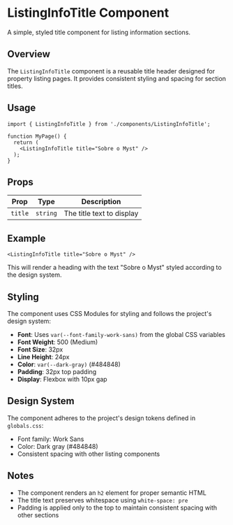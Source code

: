# ListingInfoTitle Component

A simple, styled title component for listing information sections.

## Overview

The `ListingInfoTitle` component is a reusable title header designed for property listing pages. It provides consistent styling and spacing for section titles.

## Usage

```tsx
import { ListingInfoTitle } from './components/ListingInfoTitle';

function MyPage() {
  return (
    <ListingInfoTitle title="Sobre o Myst" />
  );
}
```

## Props

| Prop | Type | Description |
|------|------|-------------|
| `title` | `string` | The title text to display |

## Example

```tsx
<ListingInfoTitle title="Sobre o Myst" />
```

This will render a heading with the text "Sobre o Myst" styled according to the design system.

## Styling

The component uses CSS Modules for styling and follows the project's design system:

- **Font**: Uses `var(--font-family-work-sans)` from the global CSS variables
- **Font Weight**: 500 (Medium)
- **Font Size**: 32px
- **Line Height**: 24px
- **Color**: `var(--dark-gray)` (#484848)
- **Padding**: 32px top padding
- **Display**: Flexbox with 10px gap

## Design System

The component adheres to the project's design tokens defined in `globals.css`:
- Font family: Work Sans
- Color: Dark gray (#484848)
- Consistent spacing with other listing components

## Notes

- The component renders an `h2` element for proper semantic HTML
- The title text preserves whitespace using `white-space: pre`
- Padding is applied only to the top to maintain consistent spacing with other sections

